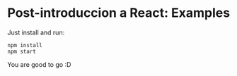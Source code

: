 # Post-introduccion a React: Examples

Just install and run:

```
npm install
npm start
```

You are good to go :D
